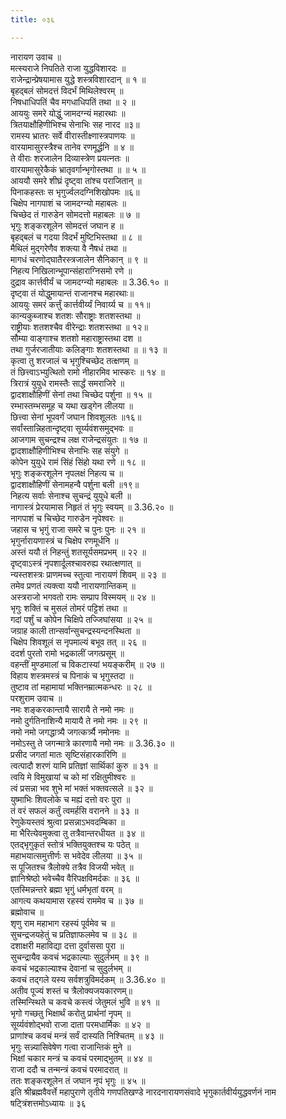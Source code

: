 ```yaml
---
title: ०३६

---
```

नारायण उवाच ॥  
मत्स्यराजे निपतिते राजा युद्धविशारदः ॥  
राजेन्द्रान्प्रेषयामास युद्धे शस्त्रविशारदान् ॥ १ ॥  
बृहद्बलं सोमदत्तं विदर्भं मिथिलेश्वरम् ॥  
निषधाधिपतिं चैव मगधाधिपतिं तथा ॥ २ ॥  
आययुः समरे योद्धुं जामदग्न्यं महारथाः ॥  
त्रितयाक्षौहिणीभिश्च सेनाभिः सह नारद ॥३॥  
रामस्य भ्रातरः सर्वे वीरास्तीक्ष्णास्त्रपाणयः ॥  
वारयामासुरस्त्रैश्च तानेव रणमूर्द्धनि ॥ ४ ॥  
ते वीराः शरजालेन दिव्यास्त्रेण प्रयत्नतः ॥  
वारयामासुरेकैकं भ्रातृवर्गान्भृगोस्तथा ॥ ॥ ५ ॥  
आययौ समरे शीघ्रं दृष्ट्वा तांश्च पराजितान् ॥  
पिनाकहस्तः स भृगुर्ज्वलदग्निशिखोपमः ॥६॥  
चिक्षेप नागपाशं च जामदग्न्यो महाबलः ॥  
चिच्छेद तं गारुडेन सोमदत्तो महाबलः ॥ ७ ॥  
भृगुः शङ्करशूलेन सोमदत्तं जघान ह ॥  
बृहद्बलं च गदया विदर्भं मुष्टिभिस्तथा ॥ ८ ॥  
मैथिलं मुद्गरेणैव शक्त्या वै नैषधं तथा ॥  
मागधं चरणोद्घातैरस्त्रजालेन सैनिकान् ॥ ९ ॥  
निहत्य निखिलान्भूपान्संहाराग्निसमो रणे ॥  
दुद्राव कार्त्तवीर्यं च जामदग्न्यो महाबलः ॥ 3.36.१० ॥  
दृष्ट्वा तं योद्धुमायान्तं राजानश्च महारथाः॥  
आययुः समरं कर्त्तुं कार्त्तवीर्य्यं निवार्य्य च ॥ ११॥  
कान्यकुब्जाश्च शतशः सौराष्ट्राः शतशस्तथा ॥  
राष्ट्रीयाः शतशश्चैव वीरेन्द्राः शतशस्तथा ॥ १२॥  
 सौम्या वाङ्गाश्च शतशो महाराष्ट्रास्तथा दश ॥  
तथा गुर्जरजातीयाः कलिङ्गाः शतशस्तथा ॥ ॥ १३ ॥  
कृत्वा तु शरजालं च भृगुश्चिच्छेद तत्क्षणम् ॥  
तं छित्त्वाऽभ्युत्थितो रामो नीहारमिव भास्करः ॥ १४ ॥  
त्रिरात्रं युयुधे रामस्तैः सार्द्धं समराजिरे ॥  
द्वादशाक्षौहिणीं सेनां तथा चिच्छेद पर्शुना ॥ १५ ॥  
रम्भास्तम्भसमूह च यथा खड्गेन लीलया ॥  
छित्त्वा सेनां भूपवर्गं जघान शिवशूलतः ॥१६॥  
सर्वांस्तान्निहतान्दृष्ट्वा सूर्य्यवंशसमुद्भवः ॥  
आजगाम सुचन्द्रश्च लक्ष राजेन्द्रसंयुतः ॥ १७ ॥  
द्वादशाक्षौहिणीभिश्च सेनाभिः सह संयुगे ॥  
कोपेन युयुधे रामं सिंहं सिंहो यथा रणे ॥ १८ ॥  
भृगुः शङ्करशूलेन नृपलक्षं निहत्य च ॥  
द्वादशाक्षौहिणीं सेनामहन्वै पर्शुना बली ॥१९॥  
निहत्य सर्वाः सेनाश्च सुचन्द्रं युयुधे बली ॥  
नागास्त्रं प्रेरयामास निहृतं तं भृगुः स्वयम् ॥ 3.36.२० ॥  
नागपाशं च चिच्छेद गारुडेन नृपेश्वरः ॥  
जहास च भृगुं राजा समरे च पुनः पुनः ॥ २१ ॥  
भृगुर्नारायणास्त्रं च चिक्षेप रणमूर्धनि ॥  
अस्तं ययौ तं निहन्तुं शतसूर्यसमप्रभम् ॥ २२ ॥  
दृष्ट्वाऽस्त्रं नृपशार्दूलश्चावरुह्य रथात्क्षणात् ॥  
न्यस्तशस्त्रः प्राणमच्च स्तुत्वा नारायणं शिवम् ॥ २३ ॥  
तमेव प्रणतं त्यक्त्वा ययौ नारायणान्तिकम् ॥  
अस्त्रराजो भगवतो रामः सम्प्राप विस्मयम् ॥ २४ ॥  
भृगुः शक्तिं च मुसलं तोमरं पट्टिशं तथा ॥  
गदां पर्शुं च कोपेन चिक्षिपे तज्जिघांसया ॥ २५ ॥  
जग्राह काली तान्सर्वान्सुचन्द्रस्यन्दनस्थिता ॥  
चिक्षेप शिवशूलं स नृपमाल्यं बभूव तत् ॥ २६ ॥  
ददर्श पुरतो रामो भद्रकालीं जगत्प्रसूम् ॥  
वहन्तीं मुण्डमालां च विकटास्यां भयङ्करीम् ॥ २७ ॥  
विहाय शस्त्रमस्त्रं च पिनाकं च भृगुस्तदा ॥  
तुष्टाव तां महामायां भक्तिनम्रात्मकन्धरः ॥ २८ ॥  
परशुराम उवाच ॥  
नमः शङ्करकान्तायै सारायै ते नमो नमः ॥  
नमो दुर्गतिनाशिन्यै मायायै ते नमो नमः ॥ २९ ॥  
नमो नमो जगद्धात्र्यै जगत्कर्त्र्यै नमोनमः ॥  
नमोऽस्तु ते जगन्मात्रे कारणायै नमो नमः ॥ 3.36.३० ॥  
प्रसीद जगतां मातः सृष्टिसंहारकारिणि ॥  
त्वत्पादौ शरणं यामि प्रतिज्ञां सार्थिकां कुरु ॥ ३१ ॥  
त्वयि मे विमुखायां च को मां रक्षितुमीश्वरः ॥  
त्वं प्रसन्ना भव शुभे मां भक्तं भक्तवत्सले ॥ ३२ ॥  
युष्माभिः शिवलोके च मह्यं दत्तो वरः पुरा ॥  
तं वरं सफलं कर्तुं त्वमर्हसि वरानने ॥ ३३ ॥  
रेणुकेयस्तवं श्रुत्वा प्रसन्नाऽभवदम्बिका ॥  
मा भैरित्येवमुक्त्वा तु तत्रैवान्तरधीयत ॥ ३४ ॥  
एतद्भृगुकृतं स्तोत्रं भक्तियुक्तश्च यः पठेत् ॥  
महाभयात्समुत्तीर्णः स भवेदेव लीलया ॥ ३५ ॥  
स पूजितश्च त्रैलोक्ये तत्रैव विजयी भवेत् ॥  
ज्ञानिश्रेष्ठो भवेच्चैव वैरिपक्षविमर्दकः ॥ ३६ ॥  
एतस्मिन्नन्तरे ब्रह्मा भृगुं धर्मभृतां वरम् ॥  
आगत्य कथयामास रहस्यं राममेव च ॥ ३७ ॥  
ब्रह्मोवाच ॥  
शृणु राम महाभाग रहस्यं पूर्वमेव च ॥  
सुचन्द्रजयहेतुं च प्रतिज्ञाफलमेव च ॥ ३८ ॥  
दशाक्षरी महाविद्या दत्ता दुर्वाससा पुरा ॥  
सुचन्द्रायैव कवचं भद्रकाल्याः सुदुर्लभम् ॥ ३९ ॥  
कवचं भद्रकाल्याश्च देवानां च सुदुर्लभम् ॥  
कवचं तद्गले यस्य सर्वशत्रुविमर्दकम् ॥ 3.36.४० ॥  
अतीव पूज्यं शस्तं च त्रैलोक्यजयकारणम्॥  
तस्मिन्स्थिते च कवचे कस्त्वं जेतुमलं भुवि ॥ ४१ ॥  
भृगो गच्छतु भिक्षार्थं करोतु प्रार्थनां नृपम् ॥  
सूर्य्यवंशोद्भवो राजा दाता परमधार्मिकः ॥ ४२ ॥  
प्राणांश्च कवचं मन्त्रं सर्वं दास्यति निश्चितम् ॥ ४३ ॥  
भृगुः सन्न्यासिवेषेण गत्वा राजान्तिकं मुने ॥  
भिक्षां चकार मन्त्रं च कवचं परमाद्भुतम् ॥ ४४ ॥  
राजा ददौ च तन्मन्त्रं कवचं परमादरात् ॥  
ततः शङ्करशूलेन तं जघान नृपं भृगुः ॥ ४५ ॥  
इति श्रीब्रह्मवैवर्त्ते महापुराणे तृतीये गणपतिखण्डे नारदनारायणसंवादे भृगुकार्तवीर्ययुद्धवर्णनं नाम षट्त्रिंशत्तमोऽध्यायः ॥ ३६